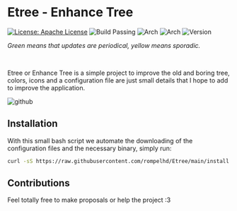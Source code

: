 # Etree - Enhance Tree

[![License: Apache License](https://img.shields.io/badge/License-Apache%20License%20-green.svg)](https://apache.org/licenses/LICENSE-2.0.txt)
![Build Passing](https://img.shields.io/badge/Build-Passing-green)
![Arch](https://img.shields.io/badge/Arch-arm64%20%7C%20x86--64%20%7C%20termux64-green?style=flat&labelColor=gray)
![Arch](https://img.shields.io/badge/Arch-armhf%20%7C%20i386%20%7C%20termuxhf-yellow?style=flat&labelColor=gray)
![Version](https://img.shields.io/badge/Version-v0.4.2-blue)

<i>Green means that updates are periodical, yellow means sporadic.</i>

<br/>

Etree or Enhance Tree is a simple project to improve the old and boring tree, colors, icons and a configuration file are just small details that I hope to add to improve the application.
  
![github](https://github.com/rompelhd/Etree/assets/75935831/dfb30104-b0eb-418a-88fe-a9519281534d)

## Installation

With this small bash script we automate the downloading of the configuration files and the necessary binary, simply run:

```bash
curl -sS https://raw.githubusercontent.com/rompelhd/Etree/main/install.sh | bash
```

## Contributions

Feel totally free to make proposals or help the project :3
